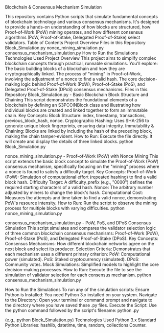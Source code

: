 Blockchain & Consensus Mechanism Simulation


This repository contains Python scripts that simulate fundamental concepts of blockchain technology and various consensus mechanisms. It's designed to provide a hands-on understanding of how blocks are structured, how Proof-of-Work (PoW) mining operates, and how different consensus algorithms (PoW, Proof-of-Stake, Delegated Proof-of-Stake) select validators.
Table of Contents
Project Overview
Files in this Repository
Block_Simulation.py
nonce_mining_simulation.py
consensus_mechanism_simulation.py
How to Run the Simulations
Technologies Used
Project Overview
This project aims to simplify complex blockchain concepts through practical, runnable simulations. You'll explore:
The basic building blocks of a blockchain and how they are cryptographically linked.
The process of "mining" in Proof-of-Work, involving the adjustment of a nonce to find a valid hash.
The core decision-making logic behind Proof-of-Work (PoW), Proof-of-Stake (PoS), and Delegated Proof-of-Stake (DPoS) consensus mechanisms.
Files in this Repository
Block_Simulation.py - Basic Blockchain Block Structure and Chaining
This script demonstrates the foundational elements of a blockchain by defining an S3PCOINBlock class and illustrating how individual blocks are created and linked together to form an immutable chain.
Key Concepts:
Block Structure: index, timestamp, transactions, previous_block_hash, nonce.
Cryptographic Hashing: Uses SHA-256 to generate unique block fingerprints, ensuring data integrity.
Immutability & Chaining: Blocks are linked by including the hash of the preceding block, making the chain tamper-evident.
How to Run:
Execute the file directly. It will create and display the details of three linked blocks.
python Block_Simulation.py


nonce_mining_simulation.py - Proof-of-Work (PoW) with Nonce Mining
This script extends the basic block concept to simulate the Proof-of-Work (PoW) consensus mechanism, specifically focusing on the "mining" process where a nonce is found to satisfy a difficulty target.
Key Concepts:
Proof-of-Work (PoW): Simulation of computational effort (repeated hashing) to find a valid block hash.
Difficulty Target: A difficulty_prefix (e.g., "0000") defines the required starting characters of a valid hash.
Nonce: The arbitrary number adjusted by miners to change the block's hash.
Computational Cost: Measures the attempts and time taken to find a valid nonce, demonstrating PoW's resource intensity.
How to Run:
Run the script to observe the mining process for multiple blocks with varying difficulties.
python nonce_mining_simulation.py


consensus_mechanism_simulation.py - PoW, PoS, and DPoS Consensus Simulation
This script simulates and compares the validator selection logic of three common blockchain consensus mechanisms: Proof-of-Work (PoW), Proof-of-Stake (PoS), and Delegated Proof-of-Stake (DPoS).
Key Concepts:
Consensus Mechanisms: How different blockchain networks agree on the next block and select its producer.
Selection Criteria: Demonstrates that each mechanism uses a different primary criterion:
PoW: Computational power (simulated).
PoS: Staked cryptocurrency (simulated).
DPoS: Community votes.
Mock Simulations: Simplified models to highlight the core decision-making processes.
How to Run:
Execute the file to see the simulation of validator selection for each consensus mechanism.
python consensus_mechanism_simulation.py


How to Run the Simulations
To run any of the simulation scripts:
Ensure Python is Installed: You need Python 3.x installed on your system.
Navigate to the Directory: Open your terminal or command prompt and navigate to the directory where you have saved these .py files.
Execute the Script: Use the python command followed by the script's filename:
python <filename>.py

(e.g., python Block_Simulation.py)
Technologies Used
Python 3.x
Standard Python Libraries: hashlib, datetime, time, random, collections.Counter.
